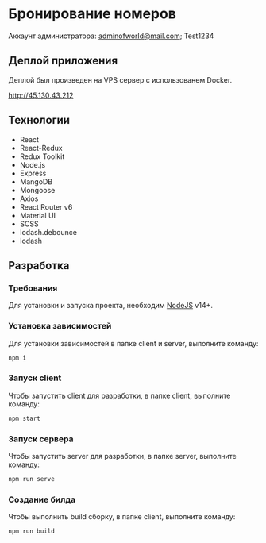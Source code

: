 # Бронирование номеров

Аккаунт администратора: adminofworld@mail.com; Test1234

## Деплой приложения 

Деплой был произведен на VPS сервер с использованем Docker.

http://45.130.43.212

## Технологии

- React
- React-Redux
- Redux Toolkit
- Node.js
- Express
- MangoDB
- Mongoose
- Axios
- React Router v6
- Material UI
- SCSS
- lodash.debounce
- lodash

## Разработка

### Требования

Для установки и запуска проекта, необходим [NodeJS](https://nodejs.org/) v14+.

### Установка зависимостей

Для установки зависимостей в папке client и server, выполните команду:

```sh
npm i
```

### Запуск client

Чтобы запустить client для разработки, в папке client, выполните команду:

```sh
npm start
```

### Запуск сервера

Чтобы запустить server для разработки, в папке server, выполните команду:

```sh
npm run serve
```

### Создание билда

Чтобы выполнить build сборку, в папке client, выполните команду:

```sh
npm run build
```
